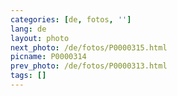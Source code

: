 ```yaml
---
categories: [de, fotos, '']
lang: de
layout: photo
next_photo: /de/fotos/P0000315.html
picname: P0000314
prev_photo: /de/fotos/P0000313.html
tags: []
---
```

